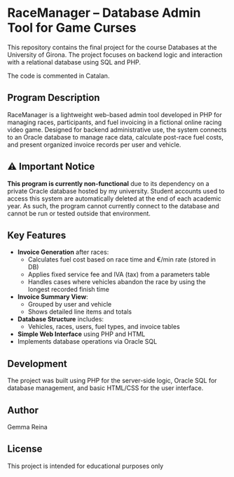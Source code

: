 # RaceManager – Database Admin Tool for Game Curses

This repository contains the final project for the course Databases at the University of Girona. The project focuses on backend logic and interaction with a relational database using SQL and PHP.

The code is commented in Catalan.

## Program Description

RaceManager is a lightweight web-based admin tool developed in PHP for managing races, participants, and fuel invoicing in a fictional online racing video game. Designed for backend administrative use, the system connects to an Oracle database to manage race data, calculate post-race fuel costs, and present organized invoice records per user and vehicle.

## ⚠️ Important Notice

**This program is currently non-functional** due to its dependency on a private Oracle database hosted by my university. Student accounts used to access this system are automatically deleted at the end of each academic year. As such, the program cannot currently connect to the database and cannot be run or tested outside that environment.

## Key Features

- **Invoice Generation** after races:
  - Calculates fuel cost based on race time and €/min rate (stored in DB)
  - Applies fixed service fee and IVA (tax) from a parameters table
  - Handles cases where vehicles abandon the race by using the longest recorded finish time
- **Invoice Summary View**:
  - Grouped by user and vehicle
  - Shows detailed line items and totals
- **Database Structure** includes:
  - Vehicles, races, users, fuel types, and invoice tables
- **Simple Web Interface** using PHP and HTML
- Implements database operations via Oracle SQL

## Development

The project was built using PHP for the server-side logic, Oracle SQL for database management, and basic HTML/CSS for the user interface.

## Author

Gemma Reina

## License

This project is intended for educational purposes only
